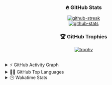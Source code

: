 <h3 align="center">🔥 GitHub Stats</h3>
<p align="center">
  <a href="https://git.io/streak-stats">
    <img src="https://github-readme-streak-stats.herokuapp.com?user=nbsp1221&theme=tokyonight&hide_border=true" alt="github-streak" />
  </a>
  <br />
  <a href="https://github.com/anuraghazra/github-readme-stats">
    <img src="https://github-readme-stats.vercel.app/api?username=nbsp1221&theme=tokyonight&hide_border=true&hide_title=true" alt="github-stats" />
  </a>
</p>
<h3 align="center">🏆 GitHub Trophies</h3>
<p align="center">
  <a href="https://github.com/ryo-ma/github-profile-trophy">
    <img src="https://github-profile-trophy.vercel.app/?username=nbsp1221&theme=discord&no-frame=true&column=7&margin-w=4" alt="trophy" />
  </a>
</p>
<br />
<details>
  <summary>⚡ GitHub Activity Graph</summary>
  <p></p>
  <a href="https://github.com/ashutosh00710/github-readme-activity-graph">
    <img src="https://activity-graph.herokuapp.com/graph?username=nbsp1221&theme=react-dark" alt="github-activity-graph" />
  </a>
</details>
<details>
  <summary>👨‍💻 GitHub Top Languages</summary>
  <p></p>
  <a href="https://github.com/anuraghazra/github-readme-stats">
    <img src="https://github-readme-stats.vercel.app/api/top-langs/?username=nbsp1221&langs_count=10&theme=tokyonight&hide_border=true" alt="top-langs" />
  </a>
</details>
<details>
  <summary>🕒 Wakatime Stats</summary>
  <p></p>
  <a href="https://github.com/anuraghazra/github-readme-stats">
    <img src="https://github-readme-stats.vercel.app/api/wakatime?username=nbsp1221&theme=react&hide_border=true" alt="wakatime-stats" />
  </a>
</details>
